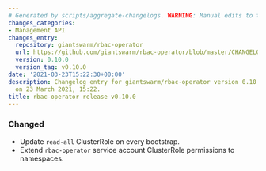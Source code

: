```yaml
---
# Generated by scripts/aggregate-changelogs. WARNING: Manual edits to this files will be overwritten.
changes_categories:
- Management API
changes_entry:
  repository: giantswarm/rbac-operator
  url: https://github.com/giantswarm/rbac-operator/blob/master/CHANGELOG.md#0100---2021-03-23
  version: 0.10.0
  version_tag: v0.10.0
date: '2021-03-23T15:22:30+00:00'
description: Changelog entry for giantswarm/rbac-operator version 0.10.0, published
  on 23 March 2021, 15:22.
title: rbac-operator release v0.10.0
---
```


### Changed
- Update `read-all` ClusterRole on every bootstrap.
- Extend `rbac-operator` service account ClusterRole permissions to namespaces.
